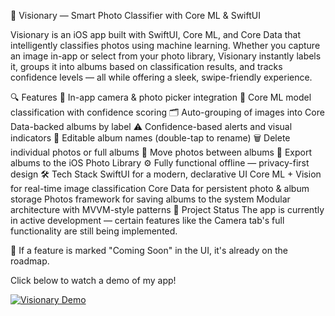 📱 Visionary — Smart Photo Classifier with Core ML & SwiftUI

Visionary is an iOS app built with SwiftUI, Core ML, and Core Data that intelligently classifies photos using machine learning. Whether you capture an image in-app or select from your photo library, Visionary instantly labels it, groups it into albums based on classification results, and tracks confidence levels — all while offering a sleek, swipe-friendly experience.

🔍 Features
📸 In-app camera & photo picker integration
🧠 Core ML model classification with confidence scoring
🗂️ Auto-grouping of images into Core Data-backed albums by label
⚠️ Confidence-based alerts and visual indicators
🧾 Editable album names (double-tap to rename)
🗑️ Delete individual photos or full albums
🔄 Move photos between albums
💾 Export albums to the iOS Photo Library
⚙️ Fully functional offline — privacy-first design
🛠 Tech Stack
SwiftUI for a modern, declarative UI
Core ML + Vision for real-time image classification
Core Data for persistent photo & album storage
Photos framework for saving albums to the system
Modular architecture with MVVM-style patterns
📂 Project Status
The app is currently in active development — certain features like the Camera tab's full functionality are still being implemented.

🔧 If a feature is marked "Coming Soon" in the UI, it's already on the roadmap.

Click below to watch a demo of my app!

[![Visionary Demo](https://img.youtube.com/vi/jnqxCveq3Oo?si=htNka2lhVFyzFGev/0.jpg)](https://youtube.com/shorts/jnqxCveq3Oo?si=htNka2lhVFyzFGev)
